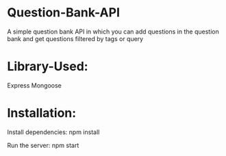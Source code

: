 # Question-Bank-API
A simple question bank API in which you can add questions in the question bank and get questions filtered by tags or query

# Library-Used:
Express
Mongoose

# Installation:
Install dependencies: npm install

Run the server: npm start
